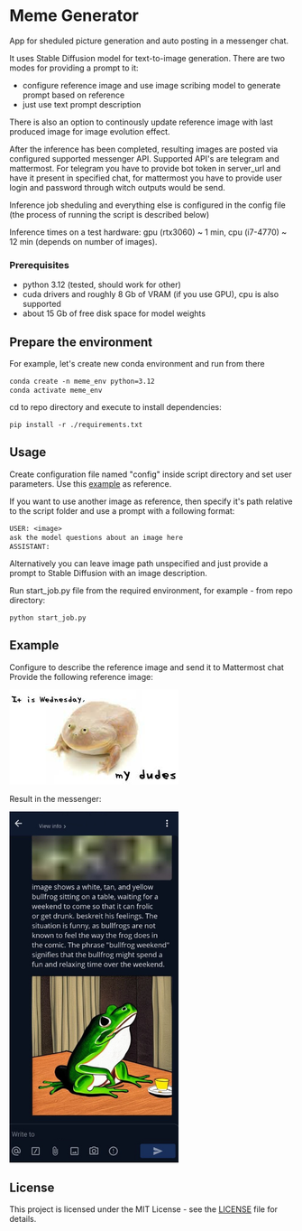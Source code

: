# Meme Generator
App for sheduled picture generation and auto posting in a messenger chat.

It uses Stable Diffusion model for text-to-image generation.
There are two modes for providing a prompt to it:
- configure reference image and use image scribing model to generate prompt based on reference
- just use text prompt description

There is also an option to continously update reference image with last produced image for image evolution effect.

After the inference has been completed, resulting images are posted via configured supported messenger API. Supported API's are telegram and mattermost. For telegram you have to provide bot token in server_url and have it present in specified chat, for mattermost you have to provide user login and password through witch outputs would be send.

Inference job sheduling and everything else is configured in the config file (the process of running the script is described below)

Inference times on a test hardware: gpu (rtx3060) ~ 1 min, cpu (i7-4770) ~ 12 min (depends on number of images).

### Prerequisites
 * python 3.12 (tested, should work for other)
 * cuda drivers and roughly 8 Gb of VRAM (if you use GPU), cpu is also supported 
 * about 15 Gb of free disk space for model weights
 
## Prepare the environment
For example, let's create new conda environment and run from there
```
conda create -n meme_env python=3.12
conda activate meme_env
```
cd to repo directory and execute to install dependencies:
```
pip install -r ./requirements.txt
```

## Usage
Create configuration file named "config" inside script directory
and set user parameters. Use this [example](resources/config_example) as reference.

If you want to use another image as reference, then specify it's path relative to the script folder and use a prompt with a following format:
```
USER: <image>
ask the model questions about an image here
ASSISTANT:
```
Alternatively you can leave image path unspecified and just provide a prompt to Stable Diffusion with an image description.

Run start_job.py file from the required environment, for example - from repo directory:
```
python start_job.py
```

## Example
Configure to describe the reference image and send it to Mattermost chat
Provide the following reference image:

![](resources/reference.jpg)

Result in the messenger:

<img src="resources/ref_output.jpg" width="300"/>


## License
This project is licensed under the MIT License - see the [LICENSE](LICENSE) file for details.
